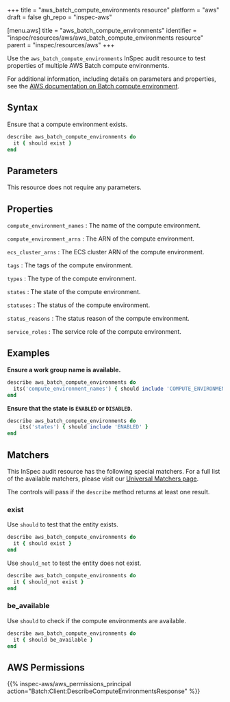 +++
title = "aws_batch_compute_environments resource"
platform = "aws"
draft = false
gh_repo = "inspec-aws"

[menu.aws]
title = "aws_batch_compute_environments"
identifier = "inspec/resources/aws/aws_batch_compute_environments resource"
parent = "inspec/resources/aws"
+++

Use the `aws_batch_compute_environments` InSpec audit resource to test properties of multiple AWS Batch compute environments.

For additional information, including details on parameters and properties, see the [AWS documentation on Batch compute environment](https://docs.aws.amazon.com/AWSCloudFormation/latest/UserGuide/aws-resource-batch-computeenvironment.html).

## Syntax

Ensure that a compute environment exists.

```ruby
describe aws_batch_compute_environments do
  it { should exist }
end
```

## Parameters

This resource does not require any parameters.

## Properties

`compute_environment_names`
: The name of the compute environment.

`compute_environment_arns`
: The ARN of the compute environment.

`ecs_cluster_arns`
: The ECS cluster ARN of the compute environment.

`tags`
: The tags of the compute environment.

`types`
: The type of the compute environment.

`states`
: The state of the compute environment.

`statuses`
: The status of the compute environment.

`status_reasons`
: The status reason of the compute environment.

`service_roles`
: The service role of the compute environment.

## Examples

**Ensure a work group name is available.**

```ruby
describe aws_batch_compute_environments do
  its('compute_environment_names') { should include 'COMPUTE_ENVIRONMENT_NAME' }
end
```

**Ensure that the state is `ENABLED` or `DISABLED`.**

```ruby
describe aws_batch_compute_environments do
    its('states') { should include 'ENABLED' }
end
```

## Matchers

This InSpec audit resource has the following special matchers. For a full list of the available matchers, please visit our [Universal Matchers page](https://www.inspec.io/docs/reference/matchers/).

The controls will pass if the `describe` method returns at least one result.

### exist

Use `should` to test that the entity exists.

```ruby
describe aws_batch_compute_environments do
  it { should exist }
end
```

Use `should_not` to test the entity does not exist.

```ruby
describe aws_batch_compute_environments do
  it { should_not exist }
end
```

### be_available

Use `should` to check if the compute environments are available.

```ruby
describe aws_batch_compute_environments do
  it { should be_available }
end
```

## AWS Permissions

{{% inspec-aws/aws_permissions_principal action="Batch:Client:DescribeComputeEnvironmentsResponse" %}}
